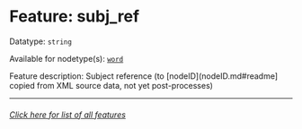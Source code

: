 # Feature: subj_ref

Datatype: `string`

Available for nodetype(s): [`word`](wordnodefeatures.md#readme)

Feature description: Subject reference (to [nodeID](nodeID.md#readme] copied from XML source data, not yet post-processes)

---
###### [Click here for list of all features](home.md#readme)
